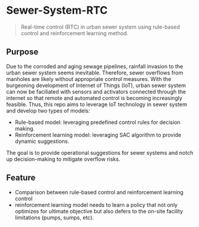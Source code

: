 # Sewer-System-RTC

> Real-time control (RTC) in urban sewer system using rule-based control and reinforcement learning method.
>
## **Purpose**
Due to the corroded and aging sewage pipelines, rainfall invasion to the urban sewer system seems inevitable. Therefore, sewer overflows from manholes are likely without appropriate control measures. With the burgeoning development of Internet of Things (IoT), urban sewer system can now be faciliated with sensors and activators connected through the internet so that remote and automated control is becoming increasingly feasible. Thus, this repo aims to leverage IoT technology in sewer system and develop two types of models:
- Rule-based model: leveraging predefined control rules for decision making.
- Reinforcement learning model: leveraging SAC algorithm to provide dynamic suggestions.
  
The goal is to provide operational suggestions for sewer systems and notch up decision-making to mitigate overflow risks.

## **Feature**
- Comparison between rule-based control and reinforcement learning control
- reinforcement learning model needs to learn a policy that not only optimizes for ultimate objective but also defers to the on-site facility limitations (pumps, sumps, etc).

  
